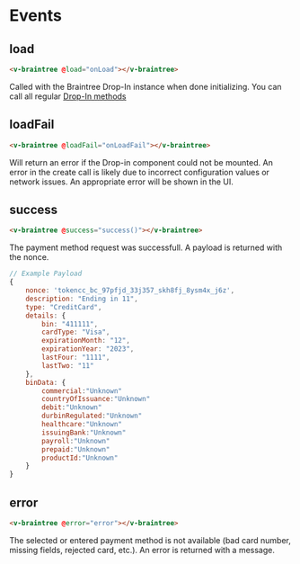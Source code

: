 # Events

## load

```html
<v-braintree @load="onLoad"></v-braintree>
```
Called with the Braintree Drop-In instance when done initializing. You can call all regular <a href="https://braintree.github.io/braintree-web-drop-in/docs/current/Dropin.html">Drop-In methods</a>

## loadFail

```html
<v-braintree @loadFail="onLoadFail"></v-braintree>
```
Will return an error if the Drop-in component could not be mounted. An error in the create call is likely due to incorrect configuration values or network issues. An appropriate error will be shown in the UI.

## success

```html
<v-braintree @success="success()"></v-braintree>
```
The payment method request was successfull. A payload is returned with the nonce.
```js
// Example Payload
{
    nonce: 'tokencc_bc_97pfjd_33j357_skh8fj_8ysm4x_j6z',
    description: "Ending in 11",
    type: "CreditCard",
    details: {
        bin: "411111",
        cardType: "Visa",
        expirationMonth: "12",
        expirationYear: "2023",
        lastFour: "1111",
        lastTwo: "11"
    },
    binData: {
        commercial:"Unknown"
        countryOfIssuance:"Unknown"
        debit:"Unknown"
        durbinRegulated:"Unknown"
        healthcare:"Unknown"
        issuingBank:"Unknown"
        payroll:"Unknown"
        prepaid:"Unknown"
        productId:"Unknown"
    }
}
```

## error

```html
<v-braintree @error="error"></v-braintree>
```
The selected or entered payment method is not available (bad card number, missing fields, rejected card, etc.). An error is returned with a message.
